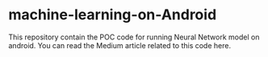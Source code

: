 # machine-learning-on-Android
This repository contain the POC code for running Neural Network model on android. You can read the Medium article related to this 
code here.
